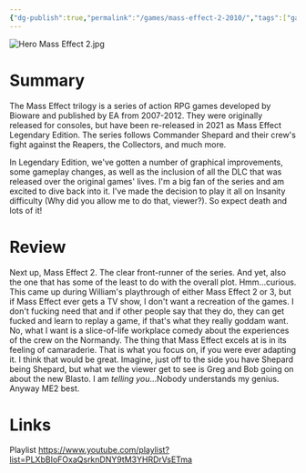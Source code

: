 ```yaml
---
{"dg-publish":true,"permalink":"/games/mass-effect-2-2010/","tags":["games","LP"],"created":"2023-12-08","updated":"2025-06-03"}
---
```



![Hero Mass Effect 2.jpg](/img/user/Attachments/Hero%20Mass%20Effect%202.jpg)

# Summary

The Mass Effect trilogy is a series of action RPG games developed by Bioware and published by EA from 2007-2012. They were originally released for consoles, but have been re-released in 2021 as Mass Effect Legendary Edition. The series follows Commander Shepard and their crew's fight against the Reapers, the Collectors, and much more.

In Legendary Edition, we've gotten a number of graphical improvements, some gameplay changes, as well as the inclusion of all the DLC that was released over the original games' lives. I'm a big fan of the series and am excited to dive back into it. I've made the decision to play it all on Insanity difficulty (Why did you allow me to do that, viewer?). So expect death and lots of it!

# Review

Next up, Mass Effect 2. The clear front-runner of the series. And yet, also the one that has some of the least to do with the overall plot. Hmm...curious. This came up during William's playthrough of either Mass Effect 2 or 3, but if Mass Effect ever gets a TV show, I don't want a recreation of the games. I don't fucking need that and if other people say that they do, they can get fucked and learn to replay a game, if that's what they really goddam want. No, what I want is a slice-of-life workplace comedy about the experiences of the crew on the Normandy. The thing that Mass Effect excels at is in its feeling of camaraderie. That is what you focus on, if you were ever adapting it. I think that would be great. Imagine, just off to the side you have Shepard being Shepard, but what we the viewer get to see is Greg and Bob going on about the new Blasto. I am *telling you*...Nobody understands my genius. Anyway ME2 best.

# Links

Playlist https://www.youtube.com/playlist?list=PLXbBIoFOxaQsrknDNY9tM3YHRDrVsETma
